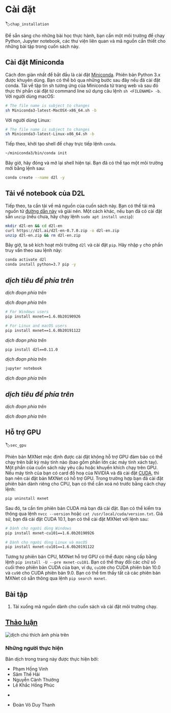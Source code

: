 <!-- =================== Bắt đầu dịch Phần 1 ================================-->
<!--
# Installation
-->

# Cài đặt
:label:`chap_installation`

<!--
In order to get you up and running for hands-on learning experience,
we need to set you up with an environment for running Python,
Jupyter notebooks, the relevant libraries,
and the code needed to run the book itself.
-->

Để sẵn sàng cho những bài học thực hành, bạn cần một môi trường để chạy Python, Jupyter notebook, các thư viện liên quan và mã nguồn cần thiết cho những bài tập trong cuốn sách này.

<!--
## Installing Miniconda
-->

## Cài đặt Miniconda

<!--
The simplest way to get going will be to install
[Miniconda](https://conda.io/en/latest/miniconda.html). The Python 3.x version
is recommended. You can skip the following steps if conda has already been installed.
Download the corresponding Miniconda sh file from the website
and then execute the installation from the command line
using `sh <FILENAME> -b`. For macOS users:
-->

Cách đơn giản nhất để bắt đầu là cài đặt [Miniconda](https://conda.io/en/latest/miniconda.html).
Phiên bản Python 3.x được khuyên dùng.
Bạn có thể bỏ qua những bước sau đây nếu đã cài đặt conda.
Tải về tập tin sh tương ứng của Miniconda từ trang web và sau đó thực thi phần cài đặt từ command line sử dụng câu lệnh `sh <FILENAME> -b`.
Với người dùng macOS:

```bash
# The file name is subject to changes
sh Miniconda3-latest-MacOSX-x86_64.sh -b
```


<!--
For Linux users:
-->

Với người dùng Linux:

```bash
# The file name is subject to changes
sh Miniconda3-latest-Linux-x86_64.sh -b
```


<!--
Next, initialize the shell so we can run `conda` directly.
-->

Tiếp theo, khởi tạo shell để chạy trực tiếp lệnh `conda`.

```bash
~/miniconda3/bin/conda init
```


<!--
Now close and re-open your current shell. You should be able to create a new
environment as following:
-->

Bây giờ, hãy đóng và mở lại shell hiện tại.
Bạn đã có thể tạo một môi trường mới bằng lệnh sau:

```bash
conda create --name d2l -y
```


<!--
## Downloading the D2L Notebooks
-->

## Tải về notebook của D2L

<!--
Next, we need to download the code of this book. You can use the
[link](https://d2l.ai/d2l-en-0.7.0.zip) to download and unzip the code.
Alternatively, if you have `unzip` (otherwise run `sudo apt install unzip`) available:
-->

Tiếp theo, ta cần tải về mã nguồn của cuốn sách này.
Bạn có thể tải mã nguồn từ [đường dẫn này](https://d2l.ai/d2l-en-0.7.0.zip) và giải nén.
Một cách khác, nếu bạn đã có cài đặt sẵn `unzip` (nếu chưa, hãy chạy lệnh `sudo apt install unzip`):

```bash
mkdir d2l-en && cd d2l-en
curl https://d2l.ai/d2l-en-0.7.0.zip -o d2l-en.zip
unzip d2l-en.zip && rm d2l-en.zip
```


<!--
Now we will want to activate the `d2l` environment and install `pip`.
Enter `y` for the queries that follow this command.
-->

Bây giờ, ta sẽ kích hoạt môi trường `d2l` và cài đặt `pip`.
Hãy nhập `y` cho phần truy vấn theo sau lệnh này:

```bash
conda activate d2l
conda install python=3.7 pip -y
```


<!-- =================== Kết thúc dịch Phần 1 ================================-->

<!-- =================== Bắt đầu dịch Phần 2 ================================-->

<!--
## Installing MXNet and the `d2l` Package
-->

## *dịch tiêu đề phía trên*

<!--
Before installing MXNet, please first check
whether or not you have proper GPUs on your machine
(the GPUs that power the display on a standard laptop
do not count for our purposes).
If you are installing on a GPU server,
proceed to :ref:`sec_gpu` for instructions
to install a GPU-supported MXNet.
-->

*dịch đoạn phía trên*

<!--
Otherwise, you can install the CPU version.
That will be more than enough horsepower to get you
through the first few chapters but you will want
to access GPUs before running larger models.
-->

*dịch đoạn phía trên*

```bash
# For Windows users
pip install mxnet==1.6.0b20190926

# For Linux and macOS users
pip install mxnet==1.6.0b20191122
```


<!--
We also install the `d2l` package that encapsulates frequently used
functions and classes in this book.
-->

*dịch đoạn phía trên*

```bash
pip install d2l==0.11.0
```


<!--
Once they are installed, we now open the Jupyter notebook by running:
-->

*dịch đoạn phía trên*

```bash
jupyter notebook
```


<!--
At this point, you can open http://localhost:8888 (it usually opens automatically) in your Web browser. Then we can run the code for each section of the book.
Please always execute `conda activate d2l` to activate the runtime environment
before running the code of the book or updating MXNet or the `d2l` package.
To exit the environment, run `conda deactivate`.
-->

*dịch đoạn phía trên*


<!--
## Upgrading to a New Version
-->

## *dịch tiêu đề phía trên*

<!--
Both this book and MXNet are keeping improving. Please check a new version from time to time.
-->

*dịch đoạn phía trên*

<!--
1. The URL https://d2l.ai/d2l-en.zip always points to the latest contents.
2. Please upgrade the `d2l` package by `pip install d2l --upgrade`.
3. For the CPU version, MXNet can be upgraded by `pip install -U --pre mxnet`.
-->

*dịch đoạn phía trên*

<!-- =================== Kết thúc dịch Phần 2 ================================-->

<!-- =================== Bắt đầu dịch Phần 3 ================================-->

<!--
## GPU Support
-->

## Hỗ trợ GPU
:label:`sec_gpu`

<!--
By default, MXNet is installed without GPU support
to ensure that it will run on any computer (including most laptops).
Part of this book requires or recommends running with GPU.
If your computer has NVIDIA graphics cards and has installed [CUDA](https://developer.nvidia.com/cuda-downloads),
then you should install a GPU-enabled MXNet.
If you have installed the CPU-only version,
you may need to remove it first by running:
-->

Phiên bản MXNet mặc định được cài đặt không hỗ trợ GPU đảm bảo có thể chạy trên bất kỳ máy tính nào (bao gồm phần lớn các máy tính xách tay).
Một phần của cuốn sách này yêu cầu hoặc khuyến khích chạy trên GPU.
Nếu máy tính của bạn có card đồ hoạ của NVIDIA và đã cài đặt [CUDA](https://developer.nvidia.com/cuda-downloads), thì bạn nên cài đặt bản MXNet có hỗ trợ GPU.
Trong trường hợp bạn đã cài đặt phiên bản dành riêng cho CPU, bạn có thể cần xoá nó trước bằng cách chạy lệnh:

```bash
pip uninstall mxnet
```


<!--
Then we need to find the CUDA version you installed.
You may check it through `nvcc --version` or `cat /usr/local/cuda/version.txt`.
Assume that you have installed CUDA 10.1,
then you can install MXNet
with the following command:
-->

Sau đó, ta cần tìm phiên bản CUDA mà bạn đã cài đặt.
Bạn có thể kiểm tra thông qua lệnh `nvcc --version` hoặc `cat /usr/local/cuda/version.txt`.
Giả sử, bạn đã cài đặt CUDA 10.1, bạn có thể cài đặt MXNet với lệnh sau:

```bash
# Dành cho người dùng Windows
pip install mxnet-cu101==1.6.0b20190926

# Dành cho người dùng Linux và macOS
pip install mxnet-cu101==1.6.0b20191122
```


<!--
Like the CPU version, the GPU-enabled MXNet can be upgraded by
`pip install -U --pre mxnet-cu101`.
You may change the last digits according to your CUDA version,
e.g., `cu100` for CUDA 10.0 and `cu90` for CUDA 9.0.
You can find all available MXNet versions via `pip search mxnet`.
-->

Tương tự phiên bản CPU, MXNet hỗ trợ GPU có thể được nâng cấp bằng lệnh `pip install -U --pre mxnet-cu101`.
Bạn có thể thay đổi các chữ số cuối theo phiên bản CUDA của bạn, ví dụ, `cu100` cho CUDA phiên bản 10.0 và `cu90` cho CUDA phiên bản 9.0.
Bạn có thể tìm thấy tất cả các phiên bản MXNet có sẵn thông qua lệnh `pip search mxnet`.


<!--
## Exercises
-->

## Bài tập

<!--
1. Download the code for the book and install the runtime environment.
-->

1. Tải xuống mã nguồn dành cho cuốn sách và cài đặt môi trường chạy.


<!--
## [Discussions](https://discuss.mxnet.io/t/2315)
-->

## [Thảo luận](https://discuss.mxnet.io/t/2315)

<!--
![](../img/qr_install.svg)
-->

![*dịch chú thích ảnh phía trên*](../img/qr_install.svg)

<!-- =================== Kết thúc dịch Phần 3 ================================-->

### Những người thực hiện
Bản dịch trong trang này được thực hiện bởi:
<!--
Tác giả của mỗi Pull Request điền tên mình và tên những người review mà bạn thấy
hữu ích vào từng phần tương ứng. Mỗi dòng một tên.

Lưu ý:
* Mỗi tên chỉ xuất hiện một lần: Nếu bạn đã dịch hoặc review phần 1 của trang này
thì không cần điền vào các phần sau nữa.
* Nếu reviewer không cung cấp tên, bạn có thể dùng tên tài khoản GitHub của họ
với dấu `@` ở đầu. Ví dụ: @aivivn.
-->

<!-- Phần 1 -->
* Phạm Hồng Vinh
* Sâm Thế Hải
* Nguyễn Cảnh Thướng
* Lê Khắc Hồng Phúc

<!-- Phần 2 -->
*

<!-- Phần 3 -->
* Đoàn Võ Duy Thanh
